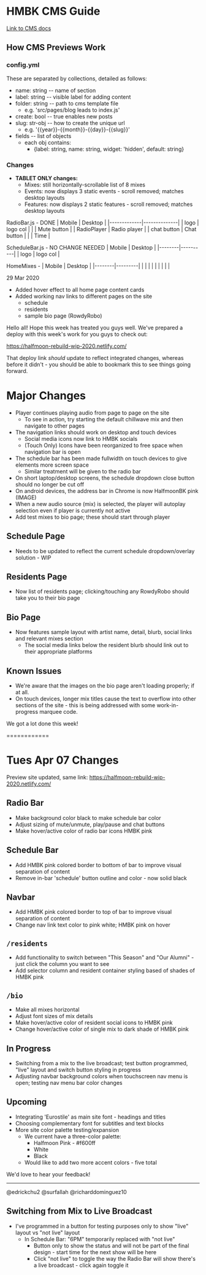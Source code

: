 # HMBK CMS Guide

[Link to CMS docs](netlifycms.org/)

## How CMS Previews Work

### config.yml

These are separated by collections, detailed as follows:

- name: string -- name of section
- label: string -- visible label for adding content
- folder: string -- path to cms template file
  - e.g. 'src/pages/blog leads to index.js'
- create: bool -- true enables new posts
- slug: str-obj -- how to create the unique url
  - e.g. '{{year}}-{{month}}-{{day}}-{{slug}}'
- fields -- list of objects
  - each obj contains:
    - {label: string,
      name: string,
      widget: 'hidden',
      default: string}

### Changes

- **TABLET ONLY changes:**
  - Mixes: still horizontally-scrollable list of 8 mixes
  - Events: now displays 3 static events - scroll removed; matches desktop layouts
  - Features: now displays 2 static features - scroll removed; matches desktop layouts

RadioBar.js - DONE
| Mobile | Desktop |
|-------------|--------------|
| logo | logo col |
| | Mute button |
| RadioPlayer | Radio player |
| chat button | Chat button |
| | Time |

ScheduleBar.js - NO CHANGE NEEDED
| Mobile | Desktop |
|--------|----------|
| logo | logo col |

HomeMixes -
| Mobile | Desktop |
|--------|---------|
| | |
| | |
| | |

29 Mar 2020

- Added hover effect to all home page content cards
- Added working nav links to different pages on the site
  - schedule
  - residents
  - sample bio page (RowdyRobo)

Hello all! Hope this week has treated you guys well. We've prepared a deploy with this week's work for you guys to check out:

https://halfmoon-rebuild-wip-2020.netlify.com/

That deploy link _should_ update to reflect integrated changes, whereas before it didn't - you should be able to bookmark this to see things going forward.

# Major Changes

- Player continues playing audio from page to page on the site
  - To see in action, try starting the default chillwave mix and then navigate to other pages
- The navigation links should work on desktop and touch devices
  - Social media icons now link to HMBK socials
  - (Touch Only) Icons have been reorganized to free space when navigation bar is open
- The schedule bar has been made fullwidth on touch devices to give elements more screen space
  - Similar treatment will be given to the radio bar
- On short laptop/desktop screens, the schedule dropdown close button should no longer be cut off
- On android devices, the address bar in Chrome is now HalfmoonBK pink (IMAGE)
- When a new audio source (mix) is selected, the player will autoplay selection even if player is currently not active
- Add test mixes to bio page; these should start through player

## Schedule Page

- Needs to be updated to reflect the current schedule dropdown/overlay solution - WIP

## Residents Page

- Now list of residents page; clicking/touching any RowdyRobo should take you to their bio page

## Bio Page

- Now features sample layout with artist name, detail, blurb, social links and relevant mixes section
  - The social media links below the resident blurb should link out to their appropriate platforms

## Known Issues

- We're aware that the images on the bio page aren't loading properly; if at all.
- On touch devices, longer mix titles cause the text to overflow into other sections of the site - this is being addressed with some work-in-progress marquee code.

We got a lot done this week!

============

# Tues Apr 07 Changes

Preview site updated, same link: https://halfmoon-rebuild-wip-2020.netlify.com/

## Radio Bar

- Make background color black to make schedule bar color
- Adjust sizing of mute/unmute, play/pause and chat buttons
- Make hover/active color of radio bar icons HMBK pink

## Schedule Bar

- Add HMBK pink colored border to bottom of bar to improve visual separation of content
- Remove in-bar 'schedule' button outline and color - now solid black

## Navbar

- Add HMBK pink colored border to top of bar to improve visual separation of content
- Change nav link text color to pink white; HMBK pink on hover

## `/residents`

- Add functionality to switch between "This Season" and "Our Alumni" - just click the column you want to see
- Add selector column and resident container styling based of shades of HMBK pink

## `/bio`

- Make all mixes horizontal
- Adjust font sizes of mix details
- Make hover/active color of resident social icons to HMBK pink
- Change hover/active color of single mix to dark shade of HMBK pink

## In Progress

- Switching from a mix to the live broadcast; test button programmed, "live" layout and switch button styling in progress
- Adjusting navbar background colors when touchscreen nav menu is open; testing nav menu bar color changes

## Upcoming

- Integrating 'Eurostile' as main site font - headings and titles
- Choosing complementary font for subtitles and text blocks
- More site color palette testing/expansion
  - We current have a three-color palette:
    - Halfmoon Pink - #f600ff
    - White
    - Black
  - Would like to add two more accent colors - five total

We'd love to hear your feedback!

---

@edrickchu2 @surfallah @richarddominguez10

## Switching from Mix to Live Broadcast

- I've programmed in a button for testing purposes only to show "live" layout vs "not live" layout
  - In Schedule Bar: "6PM" temporarily replaced with "not live"
    - Button only to show the status and will not be part of the final design - start time for the next show will be here
    - Click "not live" to toggle the way the Radio Bar will show there's a live broadcast - click again toggle it
